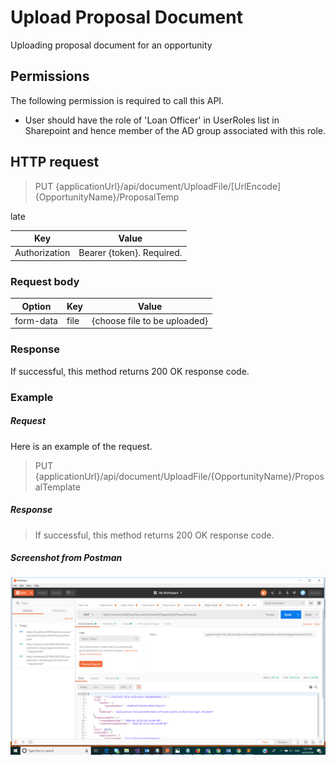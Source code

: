 # Upload Proposal Document

Uploading proposal document for an opportunity

## Permissions

The following permission is required to call this API.

- User should have the role of &#39;Loan Officer&#39; in UserRoles list in Sharepoint and hence member of the AD group associated with this role.

## HTTP request

> PUT \{applicationUrl}/api/document/UploadFile/[UrlEncode]\{OpportunityName}/ProposalTemp

late

| **Key** | **Value** |
| --- | --- |
| Authorization | Bearer {token}. Required. |

### Request body 

| **Option** | **Key** | **Value** |
| --- | --- | --- |
| form-data | file | {choose file to be uploaded} |

### Response

If successful, this method returns 200 OK response code.

### Example

##### Request

Here is an example of the request.

> PUT \{applicationUrl}/api/document/UploadFile/\{OpportunityName}/ProposalTemplate

##### Response

> If successful, this method returns 200 OK response code.

##### Screenshot from Postman

![alt text](UploadProposalDocument.png)